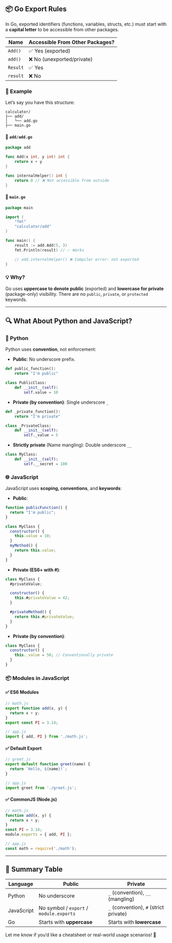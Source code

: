 ## 📦 Go Export Rules

In Go, exported identifiers (functions, variables, structs, etc.) must start with a **capital letter** to be accessible from other packages.

| Name       | Accessible From Other Packages? |
|------------|-------------------------------|
| `Add()`    | ✅ Yes (exported)              |
| `add()`    | ❌ No (unexported/private)     |
| `Result`   | ✅ Yes                         |
| `result`   | ❌ No                          |

### 📁 Example

Let’s say you have this structure:

```
calculator/
├── add/
│   └── add.go
├── main.go
```

#### 🔹 `add/add.go`
```go
package add

func Add(x int, y int) int {
    return x + y
}

func internalHelper() int {
    return 0 // ❌ Not accessible from outside
}
```

#### 🔹 `main.go`
```go
package main

import (
    "fmt"
    "calculator/add"
)

func main() {
    result := add.Add(5, 3)
    fmt.Println(result) // ✅ Works

    // add.internalHelper() ❌ Compiler error: not exported
}
```

### 💡 Why?
Go uses **uppercase to denote public** (exported) and **lowercase for private** (package-only) visibility. There are no `public`, `private`, or `protected` keywords.

---

## 🔍 What About Python and JavaScript?

### 🐍 Python
Python uses **convention**, not enforcement:

- **Public**: No underscore prefix.
```python
def public_function():
    return "I'm public"

class PublicClass:
    def __init__(self):
        self.value = 10
```

- **Private (by convention)**: Single underscore `_`
```python
def _private_function():
    return "I'm private"

class _PrivateClass:
    def __init__(self):
        self._value = 5
```

- **Strictly private** (Name mangling): Double underscore `__`
```python
class MyClass:
    def __init__(self):
        self.__secret = 100
```

### 🌐 JavaScript
JavaScript uses **scoping, conventions**, and **keywords**:

- **Public**:
```js
function publicFunction() {
  return "I'm public";
}

class MyClass {
  constructor() {
    this.value = 10;
  }
  myMethod() {
    return this.value;
  }
}
```

- **Private (ES6+ with #)**:
```js
class MyClass {
  #privateValue;

  constructor() {
    this.#privateValue = 42;
  }

  #privateMethod() {
    return this.#privateValue;
  }
}
```

- **Private (by convention)**:
```js
class MyClass {
  constructor() {
    this._value = 50; // Conventionally private
  }
}
```

### 📦 Modules in JavaScript

#### ✅ ES6 Modules
```js
// math.js
export function add(x, y) {
  return x + y;
}
export const PI = 3.14;

// app.js
import { add, PI } from './math.js';
```

#### ✅ Default Export
```js
// greet.js
export default function greet(name) {
  return `Hello, ${name}!`;
}

// app.js
import greet from './greet.js';
```

#### ✅ CommonJS (Node.js)
```js
// math.js
function add(x, y) {
  return x + y;
}
const PI = 3.14;
module.exports = { add, PI };

// app.js
const math = require('./math');
```

---

## 🧠 Summary Table
| Language   | Public                          | Private                               |
|------------|----------------------------------|----------------------------------------|
| Python     | No underscore                   | `_` (convention), `__` (mangling)       |
| JavaScript| No symbol / `export` / `module.exports` | `_` (convention), `#` (strict private) |
| Go         | Starts with **uppercase**       | Starts with **lowercase**              |

Let me know if you’d like a cheatsheet or real-world usage scenarios! 🚀


